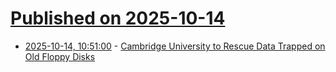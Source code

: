 # [Published on 2025-10-14](index.md)

* [2025-10-14, 10:51:00](https://soylentnews.org/article.pl?sid=25/10/13/0313201&from=rss) - [Cambridge University to Rescue Data Trapped on Old Floppy Disks](https://soylentnews.org/article.pl?sid=25/10/13/0313201&from=rss)
